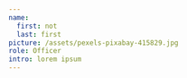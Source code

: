 ```yaml
---
name:
  first: not
  last: first
picture: /assets/pexels-pixabay-415829.jpg
role: Officer
intro: lorem ipsum
---
```

